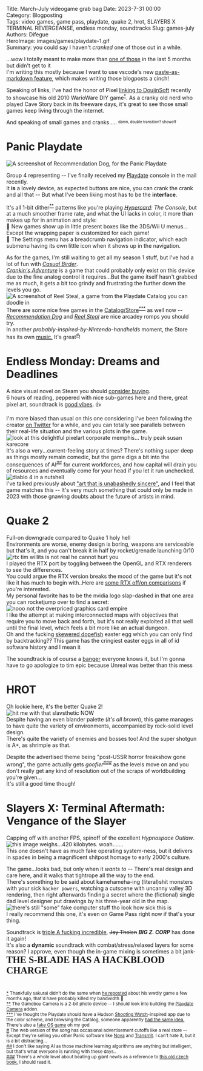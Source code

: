 Title: March-July videogame grab bag
Date: 2023-7-31 00:00  
Category: Blogposting  
Tags: video games, game pass, playdate, quake 2, hrot, SLAYERS X TERMINAL REVERGEANSE, endless monday, soundtracks
Slug: games-july
Authors: Difegue  
HeroImage: images/games/playdate-1.gif  
Summary: you could say I haven't _cranked_ one of those out in a while.

...wow I totally meant to make more than [one of those](./games-february.html) in the last 5 months but didn't get to it  
I'm writing this mostly because I want to use vscode's new [paste-as-markdown feature](https://code.visualstudio.com/updates/v1_80#_markdown-format-pasted-urls-as-markdown-links), which makes writing those blogposts a cinch!  

Speaking of links, I've had the honor of Pixel [linking to DoujinSoft](https://twitter.com/pigadev/status/1685636317982650369?s=20) recently to showcase his old 2010 WarioWare DIY game<sup id="ref-1">[*](#note-1)</sup>. As a cranky old nerd who played Cave Story back in its freeware days, it's great to see those small games keep living through the internet.  

And speaking of small games and cranks..... <sup><sub>damn, double transition? showoff</sup></sub>  

# Panic Playdate
![A screenshot of Recommendation Dog, for the Panic Playdate](images/games/playdate-1.gif)  

Group 4 representing -- I've finally received my [Playdate](https://play.date/) console in the mail recently.  
It **is** a lovely device, as expected buttons are nice, you can crank the crank and all that -- But what I've been liking most has to be the **interface**.  

It's all 1-bit dither<sup id="ref-2">[**](#note-2)</sup> patterns like you're playing _[Hypercard](https://hypercard.org/): The Console_, but at a much smoother frame rate, and what the UI lacks in color, it more than makes up for in animation and style:  
🎁 New games show up in little present boxes like the 3DS/Wii U menus... Except the wrapping paper is customized for each game!  
🧶 The Settings menu has a breadcrumb navigation indicator, which each submenu having its own little icon when it shows up in the navigation.

As for the games, I'm still waiting to get all my season 1 stuff, but I've had a lot of fun with _[Casual Birder](https://play.date/games/casual-birder/)_.  
_[Crankin's Adventure](https://play.date/games/crankin/)_ is a game that could probably only exist on this device due to the fine analog control it requires...But the game itself hasn't grabbed me as much, it gets a bit too grindy and frustrating the further down the levels you go.  
![A screenshot of Reel Steal, a game from the Playdate Catalog you can doodle in](images/games/playdate-2.gif)  
There are some nice free games in the [Catalog/Store](https://play.date/games/)<sup id="ref-3">[***](#note-3)</sup> as well now -- _[Recommendation Dog](https://play.date/games/recommendation-dog/)_ and _[Reel Steal](https://play.date/games/reel-steal/)_ are nice arcadey romps you should try.  
In another _probably-inspired-by-Nintendo-handhelds_ moment, the Store has its own [music.](https://play.date/catalog/music) It's great<sup id="ref-4">[#](#note-4)</sup>!  

# Endless Monday: Dreams and Deadlines

A nice visual novel on Steam you should [consider buying](https://endlessmonday.com/monthly/).  
6 hours of reading, peppered with nice sub-games here and there, great pixel art, soundtrack is [good vibes](https://chancethrash.bandcamp.com/track/cubical-for-two). 👍  

I'm more biased than usual on this one considering I've been following the creator [on Twitter](https://twitter.com/hcnone) for a while, and you can totally see parallels between their real-life situation and the various plots in the game.   
![look at this delightful pixelart corporate memphis... truly peak susan karecore](images/games/monday.jpg)  
It's also a very...current-feeling story at times? There's nothing super deep as things mostly remain comedic, but the game digs a bit into the consequences of AI<sup id="ref-5">[##](#note-5)</sup> for current workforces, and how capital will drain you of resources and eventually come for your head if you let it run unchecked.  
![diablo 4 in a nutshell](images/games/monday-2.jpg)  
I've talked previously about ["art that is unabashedly sincere"](./2022-recap.html), and I feel that game matches this -- It's very much something that could only be made in 2023 with those gnawing doubts about the future of artists in mind.

# Quake 2

Full-on downgrade compared to Quake 1 holy hell  
Environments are worse, enemy design is boring, weapons are serviceable but that's it, and you can't break it in half by rocket/grenade launching 0/10  
![rtx tim willits is not real he cannot hurt you](images/games/q2.jpg)  
I played the RTX port by toggling between the OpenGL and RTX renderers to see the differences.  
You could argue the RTX version breaks the mood of the game but it's not like it has much to begin with..Here are [some RTX off/on comparisons](./quake-rtx.html) if you're interested.  
My personal favorite has to be the nvidia logo slap-dashed in that one area you can rocketjump over to find a secret:  
![nooo not the overpriced graphics card empire](images/games/q2-3-on.jpg)  
I like the attempt at making interconnected maps with objectives that require you to move back and forth, but it's not really exploited all that well until the final level, which feels a bit more like an actual dungeon.  
Oh and the fucking [skewered dopefish](https://www.youtube.com/watch?v=YBQqDZwSUrA) easter egg which you can only find by backtracking?? This game has the cringiest easter eggs in all of id software history and I mean it    

The soundtrack is of course a [banger](https://www.youtube.com/watch?v=jY6yBTYxLko) everyone knows it, but I'm gonna have to go apologize to tim epic because Unreal was better than this mess

# HROT

Oh lookie here, it's the better Quake 2!  
![hit me with that slavsthetic NOW](images/games/hrot.jpg)  
Despite having an even blander palette (_it's all brown_), this game manages to have quite the variety of environments, accompanied by rock-solid level design.  
There's quite the variety of enemies and bosses too! And the super shotgun is A+, as shrimple as that.

Despite the advertised theme being "post-USSR horror freakshow gone wrong", the game actually gets _goofier_<sup id="ref-6">[###](#note-6)</sup> as the levels move on and you don't really get any kind of resolution out of the scraps of worldbuilding you're given...  
It's still a good time though!    

# Slayers X: Terminal Aftermath: Vengance of the Slayer  

Capping off with another FPS, spinoff of the excellent _Hypnospace Outlaw_.  
![this image weighs...420 kilobytes. woah.......](images/games/slayers-2.jpg)  
This one doesn't have as much fake operating system-ness, but it delivers in spades in being a magnificent shitpost homage to early 2000's culture.  

The game...looks bad, but only when it *wants to* -- There's real design and care here, and it walks that tightrope all the way to the end.  
There's something to be said about kamehameha-ing (literal)shit monsters with your sick `hacker powers`, watching a cutscene with uncanny valley 3D rendering, then right afterwards finding a secret where the (fictional) single dad level designer put drawings by his three-year old in the map.       
![there's still "some" fake computer stuff tho look how sick this is](images/games/slayers-1.jpg)  
I really recommend this one, it's even on Game Pass right now if that's your thing.  

Soundtrack is [triple A fucking incredible](https://www.youtube.com/watch?v=ZGo-MLA6YfU), <s>Jay Tholen</s> _**BIG Z. CORP**_ has done it again!  
It's also a **dynamic** soundtrack with combat/stress/relaxed layers for some reason? I approve, even though the in-game mixing is sometimes a bit jank-<span style="font-family:comic sans ms; font-size: 25px"/>**THE S-BLADE HAS A HACKBLOOD CHARGE**</span>  

#

<sup id="note-1">[\*](#ref-1) Thankfully sakurai didn't do the same when [he reposted](https://twitter.com/Sora_Sakurai/status/1589530503170109440?s=20) about his wwdiy game a few months ago, that'd have probably killed my bandwidth 🥲</sup>  
<sup id="note-2">[\*\*](#ref-2) The Gameboy Camera is a 2-bit photo device -- I should look into building the [Playdate Camera](https://hackaday.com/2023/07/20/game-boy-style-camera-for-playdate/) addon.</sup>  
<sup id="note-3">[\*\*\*](#ref-3) I've thought the Playdate should have a Hudson [Shooting Watch](https://www.ign.com/wikis/hudson-shooting-watch/)-inspired app due to the color scheme, and browsing the Catalog, someone apparently [had the same idea.](https://play.date/games/mash-gadget/) There's also a [fake OS game](https://play.date/games/stars-of-the-screen/) oh my god </sup>  
<sup id="note-4">[#](#ref-4) The web version of the song has occasional advertisement cutoffs like a real store -- Except they're selling you other Panic software like [Nova](https://nova.app/) and [Transmit](https://panic.com/transmit/). I can't hate it, but it is a bit distracting... </sup>  
<sup id="note-5">[##](#ref-5) I don't like saying AI as those machine learning algorithms are anything but intelligent, but that's what everyone is running with these days..</sup>  
<sup id="note-6">[###](#ref-6) There's a whole level about beating up giant newts as a reference to [this old czech book.](https://en.wikipedia.org/wiki/War_with_the_Newts) I should read it.</sup>  